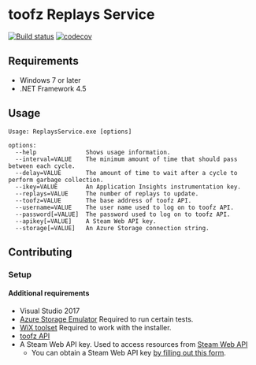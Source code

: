 # toofz Replays Service

[![Build status](https://ci.appveyor.com/api/projects/status/xeoko709p63qf3jb/branch/master?svg=true)](https://ci.appveyor.com/project/leonard-thieu/replays-service/branch/master)
[![codecov](https://codecov.io/gh/leonard-thieu/replays-service/branch/master/graph/badge.svg)](https://codecov.io/gh/leonard-thieu/replays-service)

## Requirements

* Windows 7 or later
* .NET Framework 4.5

## Usage

```
Usage: ReplaysService.exe [options]

options:
  --help              Shows usage information.
  --interval=VALUE    The minimum amount of time that should pass between each cycle.
  --delay=VALUE       The amount of time to wait after a cycle to perform garbage collection.
  --ikey=VALUE        An Application Insights instrumentation key.
  --replays=VALUE     The number of replays to update.
  --toofz=VALUE       The base address of toofz API.
  --username=VALUE    The user name used to log on to toofz API.
  --password[=VALUE]  The password used to log on to toofz API.
  --apikey[=VALUE]    A Steam Web API key.
  --storage[=VALUE]   An Azure Storage connection string.
```

## Contributing

### Setup

#### Additional requirements

* Visual Studio 2017
* [Azure Storage Emulator](https://go.microsoft.com/fwlink/?linkid=717179&clcid=0x409) Required to run certain tests.
* [WiX toolset](http://wixtoolset.org/releases/) Required to work with the installer.
* [toofz API](https://github.com/leonard-thieu/api.toofz.com)
* A Steam Web API key. Used to access resources from [Steam Web API](https://steamcommunity.com/dev)
  * You can obtain a Steam Web API key [by filling out this form](http://steamcommunity.com/dev/apikey).
